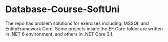 # Database-Course-SoftUni
The repo has problem solutions for exercises including: MSSQL and EntityFramework Core. Some projects inside the EF Core folder are written in .NET 6 environment, and others in .NET Core 3.1.
